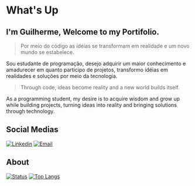 # What's Up
## I'm Guilherme, Welcome to my Portifolio.

> Por meio do código as idéias se transformam em realidade e um novo mundo se estabelece.

Sou estudante de programação, desejo adquirir um maior conhecimento e amadurecer em quanto participo de projetos, transformo idéias em realidades e soluções por meio da tecnologia.

> Through code, ideas become reality and a new world builds itself.

As a programming student, my desire is to acquire wisdom and grow up while building projects, turning ideas into reality and bringing solutions through technology.

## Social Medias
[![Linkedin](https://img.shields.io/badge/LinkedIn-0077B5?style=for-the-badge&logo=linkedin&logoColor=white)](https://www.linkedin.com/in/guilherme-comunian-a33671281/)
[![Email](https://img.shields.io/badge/Gmail-D14836?style=for-the-badge&logo=gmail&logoColor=white)](https://guilhermerscomunian@gmail.com)


## About
<div width="400px" justify-content="space-around" margin="auto">
  
[![Status](https://github-readme-stats.vercel.app/api?username=Twoguini&show_icons=true&theme=cobalt)](https://github.com/Twoguini/github-readme-stats)
[![Top Langs](https://github-readme-stats.vercel.app/api/top-langs/?username=Twoguini&layout=donut&theme=cobalt&show_icons=true)](https://github.com/Twoguini/github-readme-stats)

</div>
<!---
Twoguini/Twoguini is a ✨ special ✨ repository because its `README.md` (this file) appears on your GitHub profile.
You can click the Preview link to take a look at your changes.
--->
